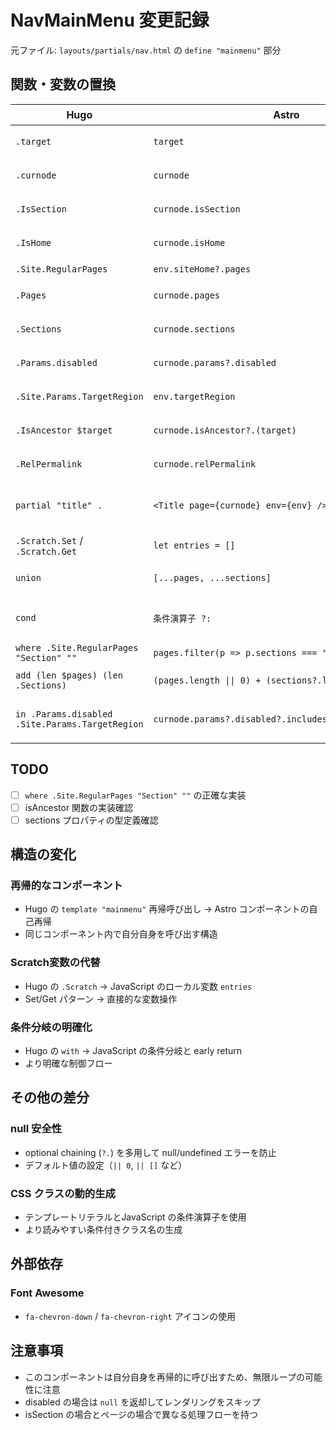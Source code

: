 # NavMainMenu 変更記録

元ファイル: `layouts/partials/nav.html` の `define "mainmenu"` 部分

## 関数・変数の置換

| Hugo                                            | Astro                                                  | 備考                      |
| ----------------------------------------------- | ------------------------------------------------------ | ------------------------- |
| `.target`                                       | `target`                                               | Props として受け取り      |
| `.curnode`                                      | `curnode`                                              | Props として受け取り      |
| `.IsSection`                                    | `curnode.isSection`                                    | page プロパティ           |
| `.IsHome`                                       | `curnode.isHome`                                       | page プロパティ           |
| `.Site.RegularPages`                            | `env.siteHome?.pages`                                  | 簡易実装                  |
| `.Pages`                                        | `curnode.pages`                                        | page プロパティ           |
| `.Sections`                                     | `curnode.sections`                                     | page プロパティ           |
| `.Params.disabled`                              | `curnode.params?.disabled`                             | page プロパティ           |
| `.Site.Params.TargetRegion`                     | `env.targetRegion`                                     | env プロパティ            |
| `.IsAncestor $target`                           | `curnode.isAncestor?.(target)`                         | 関数として実装            |
| `.RelPermalink`                                 | `curnode.relPermalink`                                 | page プロパティ           |
| `partial "title" .`                             | `<Title page={curnode} env={env} />`                   | コンポーネント呼び出し    |
| `.Scratch.Set` / `.Scratch.Get`                 | `let entries = []`                                     | JavaScript 変数           |
| `union`                                         | `[...pages, ...sections]`                              | スプレッド演算子          |
| `cond`                                          | `条件演算子 ?:`                                        | JavaScript の条件演算子   |
| `where .Site.RegularPages "Section" ""`         | `pages.filter(p => p.sections === "")`                 | 簡易実装                  |
| `add (len $pages) (len .Sections)`              | `(pages.length \|\| 0) + (sections?.length \|\| 0)`    | JavaScript の演算         |
| `in .Params.disabled .Site.Params.TargetRegion` | `curnode.params?.disabled?.includes(env.targetRegion)` | JavaScript の配列メソッド |

## TODO

- [ ] `where .Site.RegularPages "Section" ""` の正確な実装
- [ ] isAncestor 関数の実装確認
- [ ] sections プロパティの型定義確認

## 構造の変化

### 再帰的なコンポーネント

- Hugo の `template "mainmenu"` 再帰呼び出し → Astro コンポーネントの自己再帰
- 同じコンポーネント内で自分自身を呼び出す構造

### Scratch変数の代替

- Hugo の `.Scratch` → JavaScript のローカル変数 `entries`
- Set/Get パターン → 直接的な変数操作

### 条件分岐の明確化

- Hugo の `with` → JavaScript の条件分岐と early return
- より明確な制御フロー

## その他の差分

### null 安全性

- optional chaining (`?.`) を多用して null/undefined エラーを防止
- デフォルト値の設定（`|| 0`, `|| []` など）

### CSS クラスの動的生成

- テンプレートリテラルとJavaScript の条件演算子を使用
- より読みやすい条件付きクラス名の生成

## 外部依存

### Font Awesome

- `fa-chevron-down` / `fa-chevron-right` アイコンの使用

## 注意事項

- このコンポーネントは自分自身を再帰的に呼び出すため、無限ループの可能性に注意
- disabled の場合は `null` を返却してレンダリングをスキップ
- isSection の場合とページの場合で異なる処理フローを持つ
